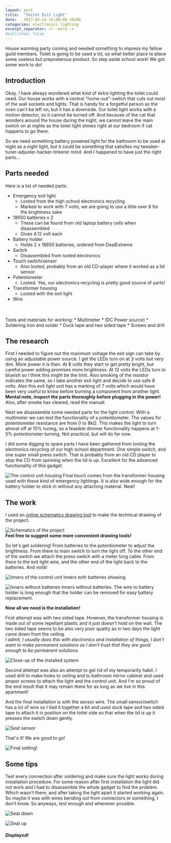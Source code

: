 ```yaml
---
layout: post
title:  "Toilet Exit Light"
date:   2017-03-24 15:00:00 +0200
categories: electronics lighting
excerpt_separator: <!--more-->
#published: false
---
```

<!-- ![Exit this way](/assets/images/toilet-exit-light/exit-closeup.jpg) -->

House warming party coming and needed something to impress my fellow guild members. Toilet is going to be used a lot, so what better place to place some useless but preposterous product. So step aside school work! We got some work to do!
<!--more-->

## Introduction

Okay. I have always wondered what kind of extra lighting the toilet could need. Our house works with a central "home-out"-switch that cuts out most of the wall sockets and lights. That is handy for a forgetful person as the oven can't be left on, but it has a downside. Our toilet light works with a motion detector, so it cannot be turned off. And because of the cat that wonders around the house during the night, we cannot leave the main switch on at nights as the toilet light shines right at our bedroom if cat happens to go there.

So we need something battery powered light for the bathroom to be used at night as a night light, but it could be something that satisfies my tweaker-tuner-adjuster-hacker-tinkerer mind. And I happened to have just the right parts...

## Parts needed

Here is a list of needed parts:
* Emergency exit light
  * Looted from the high school electronics recycling
  * Marked to work with 7 volts, we are going to use a little over 8 for the brightness sake
* 18650 batteries x 2
  * These can be found from old laptop battery cells when disassembled
  * Gives 4.12 volt each
* Battery holder
  * Holds 2 x 18650 batteries, ordered from DealExtreme
* Switch
  * Disassembled from looted electronics
* Touch switch/sensor
  * Also looted, probably from an old CD-player where it worked as a lid sensor
* Potentiometer
  * Looted. Yes, our electronics recycling is pretty good source of parts!
* Transformer housing
  * Looted with the exit light
* Wire
<br>
<br>
Tools and materials for working:
* Multimeter
* (DC Power source)
* Soldering iron and solder
* Duck tape and two sided tape
* Screws and drill


## The research

First I needed to figure out the maximum voltage the exit sign can take by using an adjustable power source. I get the LEDs turn on at 3 volts but very dim. More power it is then. At 8 volts they start to get pretty bright, but careful power adding promises more brightness. At 12 volts the LEDs turn to blueish so I think this might be the limit. Also smoking of the resistor indicates the same, so I take another exit light and decide to use safe 8 volts. Also this exit light unit has a marking of 7 volts which would have been very useful to know before burning a component from another light.
**Mental note, inspect the parts thoroughly before plugging in the power!**
Also, after smoke has cleared, read the manual.

Next we disassemble some needed parts for the light control. With a multimeter we can test the functionality of a potentiometer. The values for potentiometer resistance are from 0 to 8k&#937;. This makes the light to turn almost off at 10% tuning, so a feasible dimmer functionality happens at 1-5% potentiometer turning. Not practical, but will do for now.

I did some digging to spare parts I have been gathered from looting the electronics recycling of our high school department. One simple switch, and one super small press switch. That is probably from an old CD player to stop the CD from spinning when the lid is up. Excellent for the advanced functionality of this gadget.

![The control unit housing](/assets/images/toilet-exit-light/housing-closeup.jpg)
Final touch comes from the transformer housing used with these kind of emergency lightings. It is also wide enough for the battery holder to stick in without any attaching material. Neat!

## The work

I used an [online schematics drawing tool](http://www.digikey.com/schemeit/) to make the technical drawing of the project.

![Schematics of the project](/assets/images/toilet-exit-light/schematics.png)
<br>
**Feel free to suggest some more convenient drawing tools!**

So let's get soldering! From batteries to the potentiometer to adjust the brightness. From there to main switch to turn the light off. To the other end of the switch we attach the press switch with a meter long cable. From there to the exit light wire, and the other end of the light back to the batteries. And voilà!

![Inners of the control unit](/assets/images/toilet-exit-light/inners-with-batteries.jpg)
Inners with batteries showing.

![Inners without batteries](/assets/images/toilet-exit-light/inners.jpg)
Inners without batteries. The wire to battery holder is long enough that the holder can be removed for easy battery replacement.

**Now all we need is the installation!**

First attempt was with two sided tape. However, the transformer housing is made out of some repellant plastic and it just doesn't hold on the wall. The two sided tape seems to be also very poor quality as in two days the light came down from the ceiling.<br>
_I admit, I usually does this with electronics and installation of things, I don't want to make permanent solutions as I don't trust that they are good enough to be permanent solutions._

![Close-up of the installed system](/assets/images/toilet-exit-light/system-closeup.jpg)

Second attempt was also an attempt to get rid of my temporarity habit. I used drill to make holes to ceiling and to bathroom mirror cabinet and used proper screws to attach the light and the control unit. And I'm so proud of the end result that it may remain there for as long as we live in this apartment!

And the final installation is with the sensor wire. The small sensor/switch has a lot of wire so I tied it together a bit and used duck tape and two sided tape to attach it in position on the toilet side so that when the lid is up it presses the switch down gently.

![Seat sensor](/assets/images/toilet-exit-light/seat-sensor.jpg)


That's it! We are good to go!

![Final setting!](/assets/images/toilet-exit-light/final.jpg)


## Some tips

Test every connection after soldering and make sure the light works during installation procedure. For some reason after first installation the light did not work and I had to disassemble the whole gadget to find the problem. Which wasn't there, and after taking the light apart it started working again. So maybe it was with wires bending out from connectors or something, I don't know. So anyways, test enough and whenever possible.


![Seat down](/assets/images/toilet-exit-light/seat-down.jpg)

![Seat up](/assets/images/toilet-exit-light/seat-up.jpg)



#### *Displayed!*

